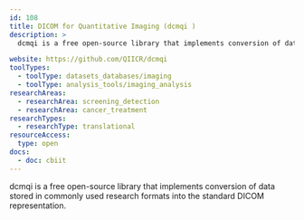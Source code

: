```yaml
---
id: 108
title: DICOM for Quantitative Imaging (dcmqi )
description: >
  dcmqi is a free open-source library that implements conversion of data stored in commonly used research formats into the standard DICOM representation.

website: https://github.com/QIICR/dcmqi
toolTypes:
  - toolType: datasets_databases/imaging
  - toolType: analysis_tools/imaging_analysis
researchAreas:
  - researchArea: screening_detection
  - researchArea: cancer_treatment
researchTypes:
  - researchType: translational
resourceAccess:
  type: open
docs:
  - doc: cbiit
---
```

dcmqi is a free open-source library that implements conversion of data stored in commonly used research formats into the standard DICOM representation.
